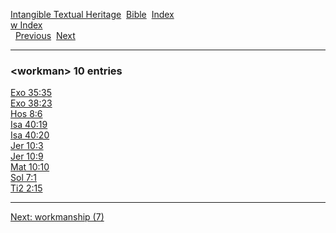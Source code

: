 [Intangible Textual Heritage](../../index)  [Bible](../index) 
[Index](index)   
[w Index](_w_)  
  [Previous](c12581)  [Next](c12583) 

------------------------------------------------------------------------

### &lt;workman&gt; 10 entries

[Exo 35:35](../kjv/exo035.htm#035)  
[Exo 38:23](../kjv/exo038.htm#023)  
[Hos 8:6](../kjv/hos008.htm#006)  
[Isa 40:19](../kjv/isa040.htm#019)  
[Isa 40:20](../kjv/isa040.htm#020)  
[Jer 10:3](../kjv/jer010.htm#003)  
[Jer 10:9](../kjv/jer010.htm#009)  
[Mat 10:10](../kjv/mat010.htm#010)  
[Sol 7:1](../kjv/sol007.htm#001)  
[Ti2 2:15](../kjv/ti2002.htm#015)  

------------------------------------------------------------------------

[Next: workmanship (7)](c12583)
